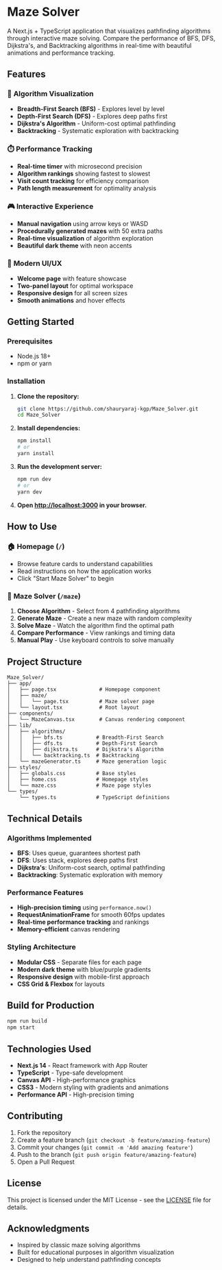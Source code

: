 # Maze Solver

A Next.js + TypeScript application that visualizes pathfinding algorithms through interactive maze solving. Compare the performance of BFS, DFS, Dijkstra's, and Backtracking algorithms in real-time with beautiful animations and performance tracking.

## Features

### 🎯 **Algorithm Visualization**
- **Breadth-First Search (BFS)** - Explores level by level
- **Depth-First Search (DFS)** - Explores deep paths first
- **Dijkstra's Algorithm** - Uniform-cost optimal pathfinding
- **Backtracking** - Systematic exploration with backtracking

### ⏱️ **Performance Tracking**
- **Real-time timer** with microsecond precision
- **Algorithm rankings** showing fastest to slowest
- **Visit count tracking** for efficiency comparison
- **Path length measurement** for optimality analysis

### 🎮 **Interactive Experience**
- **Manual navigation** using arrow keys or WASD
- **Procedurally generated mazes** with 50 extra paths
- **Real-time visualization** of algorithm exploration
- **Beautiful dark theme** with neon accents

### 🎨 **Modern UI/UX**
- **Welcome page** with feature showcase
- **Two-panel layout** for optimal workspace
- **Responsive design** for all screen sizes
- **Smooth animations** and hover effects

## Getting Started

### Prerequisites
- Node.js 18+ 
- npm or yarn

### Installation

1. **Clone the repository:**
   ```bash
   git clone https://github.com/shauryaraj-kgp/Maze_Solver.git
   cd Maze_Solver
   ```

2. **Install dependencies:**
   ```bash
   npm install
   # or
   yarn install
   ```

3. **Run the development server:**
   ```bash
   npm run dev
   # or
   yarn dev
   ```

4. **Open [http://localhost:3000](http://localhost:3000) in your browser.**

## How to Use

### 🏠 **Homepage (`/`)**
- Browse feature cards to understand capabilities
- Read instructions on how the application works
- Click "Start Maze Solver" to begin

### 🧩 **Maze Solver (`/maze`)**
1. **Choose Algorithm** - Select from 4 pathfinding algorithms
2. **Generate Maze** - Create a new maze with random complexity
3. **Solve Maze** - Watch the algorithm find the optimal path
4. **Compare Performance** - View rankings and timing data
5. **Manual Play** - Use keyboard controls to solve manually

## Project Structure

```
Maze_Solver/
├── app/
│   ├── page.tsx              # Homepage component
│   ├── maze/
│   │   └── page.tsx          # Maze solver page
│   └── layout.tsx            # Root layout
├── components/
│   └── MazeCanvas.tsx        # Canvas rendering component
├── lib/
│   ├── algorithms/
│   │   ├── bfs.ts           # Breadth-First Search
│   │   ├── dfs.ts           # Depth-First Search
│   │   ├── dijkstra.ts      # Dijkstra's Algorithm
│   │   └── backtracking.ts  # Backtracking
│   └── mazeGenerator.ts     # Maze generation logic
├── styles/
│   ├── globals.css          # Base styles
│   ├── home.css             # Homepage styles
│   └── maze.css             # Maze page styles
└── types/
    └── types.ts             # TypeScript definitions
```

## Technical Details

### **Algorithms Implemented**
- **BFS**: Uses queue, guarantees shortest path
- **DFS**: Uses stack, explores deep paths first
- **Dijkstra's**: Uniform-cost search, optimal pathfinding
- **Backtracking**: Systematic exploration with memory

### **Performance Features**
- **High-precision timing** using `performance.now()`
- **RequestAnimationFrame** for smooth 60fps updates
- **Real-time performance tracking** and rankings
- **Memory-efficient** canvas rendering

### **Styling Architecture**
- **Modular CSS** - Separate files for each page
- **Modern dark theme** with blue/purple gradients
- **Responsive design** with mobile-first approach
- **CSS Grid & Flexbox** for layouts

## Build for Production

```bash
npm run build
npm start
```

## Technologies Used

- **Next.js 14** - React framework with App Router
- **TypeScript** - Type-safe development
- **Canvas API** - High-performance graphics
- **CSS3** - Modern styling with gradients and animations
- **Performance API** - High-precision timing

## Contributing

1. Fork the repository
2. Create a feature branch (`git checkout -b feature/amazing-feature`)
3. Commit your changes (`git commit -m 'Add amazing feature'`)
4. Push to the branch (`git push origin feature/amazing-feature`)
5. Open a Pull Request

## License

This project is licensed under the MIT License - see the [LICENSE](LICENSE) file for details.

## Acknowledgments

- Inspired by classic maze solving algorithms
- Built for educational purposes in algorithm visualization
- Designed to help understand pathfinding concepts 
